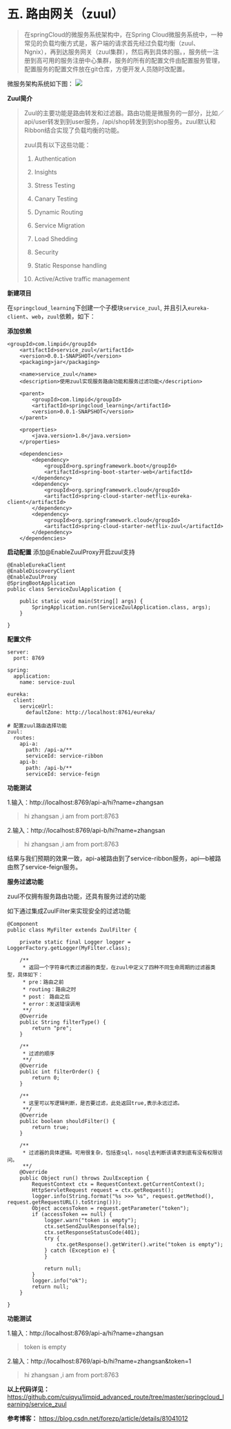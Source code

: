 # 五. 路由网关（zuul）
> 在springCloud的微服务系统架构中，在Spring Cloud微服务系统中，一种常见的负载均衡方式是，客户端的请求首先经过负载均衡（zuul、Ngnix），再到达服务网关（zuul集群），然后再到具体的服。，服务统一注册到高可用的服务注册中心集群，服务的所有的配置文件由配置服务管理，配置服务的配置文件放在git仓库，方便开发人员随时改配置。

微服务架构系统如下图：
![](https://note.youdao.com/yws/public/resource/8a3bdadc14ca85b7eddc14be9dc18bf5/xmlnote/WEBRESOURCEff2a0345c0abceaa7ad5d82d0e6fe38c/18605)

**Zuul简介**
> Zuul的主要功能是路由转发和过滤器。路由功能是微服务的一部分，比如／api/user转发到到user服务，/api/shop转发到到shop服务。zuul默认和Ribbon结合实现了负载均衡的功能。
> 
> zuul具有以下这些功能：
> 
> 1. Authentication
> 
> 2. Insights
> 
> 3. Stress Testing
> 
> 4. Canary Testing
> 
> 5. Dynamic Routing
> 
> 6. Service Migration
> 
> 7. Load Shedding
> 
> 8. Security
> 
> 9. Static Response handling
> 
> 10. Active/Active traffic management

**新建项目**

在`springcloud_learning`下创建一个子模块`service_zuul`, 并且引入`eureka-client`、`web`，`zuul`依赖，如下：

**添加依赖**
```
<groupId>com.limpid</groupId>
    <artifactId>service_zuul</artifactId>
    <version>0.0.1-SNAPSHOT</version>
    <packaging>jar</packaging>

    <name>service_zuul</name>
    <description>使用zuul实现服务路由功能和服务过滤功能</description>

    <parent>
        <groupId>com.limpid</groupId>
        <artifactId>springcloud_learning</artifactId>
        <version>0.0.1-SNAPSHOT</version>
    </parent>

    <properties>
        <java.version>1.8</java.version>
    </properties>

    <dependencies>
        <dependency>
            <groupId>org.springframework.boot</groupId>
            <artifactId>spring-boot-starter-web</artifactId>
        </dependency>
        <dependency>
            <groupId>org.springframework.cloud</groupId>
            <artifactId>spring-cloud-starter-netflix-eureka-client</artifactId>
        </dependency>
        <dependency>
            <groupId>org.springframework.cloud</groupId>
            <artifactId>spring-cloud-starter-netflix-zuul</artifactId>
        </dependency>
    </dependencies>
```

**启动配置**
添加@EnableZuulProxy开启zuul支持
```
@EnableEurekaClient
@EnableDiscoveryClient
@EnableZuulProxy
@SpringBootApplication
public class ServiceZuulApplication {

    public static void main(String[] args) {
        SpringApplication.run(ServiceZuulApplication.class, args);
    }

}
```

**配置文件**
```
server:
  port: 8769

spring:
  application:
    name: service-zuul

eureka:
  client:
    serviceUrl:
      defaultZone: http://localhost:8761/eureka/

# 配置zuul路由选择功能
zuul:
  routes:
    api-a:
      path: /api-a/**
      serviceId: service-ribbon
    api-b:
      path: /api-b/**
      serviceId: service-feign
```

**功能测试**

1.输入：http://localhost:8769/api-a/hi?name=zhangsan

> hi zhangsan ,i am from port:8763

2.输入：http://localhost:8769/api-b/hi?name=zhangsan

> hi zhangsan ,i am from port:8763

结果与我们预期的效果一致，api-a被路由到了service-ribbon服务，api—b被路由熬了service-feign服务。

**服务过滤功能**

zuul不仅拥有服务路由功能，还具有服务过滤的功能

如下通过集成ZuulFilter来实现安全的过滤功能
```
@Component
public class MyFilter extends ZuulFilter {

    private static final Logger logger = LoggerFactory.getLogger(MyFilter.class);

    /**
     * 返回一个字符串代表过滤器的类型，在zuul中定义了四种不同生命周期的过滤器类型，具体如下：
     * pre：路由之前
     * routing：路由之时
     * post： 路由之后
     * error：发送错误调用
     **/
    @Override
    public String filterType() {
        return "pre";
    }

    /**
     * 过滤的顺序
     **/
    @Override
    public int filterOrder() {
        return 0;
    }

    /**
     * 这里可以写逻辑判断，是否要过滤，此处返回true,表示永远过滤。
     **/
    @Override
    public boolean shouldFilter() {
        return true;
    }

    /**
     * 过滤器的具体逻辑。可用很复杂，包括查sql，nosql去判断该请求到底有没有权限访问。
     **/
    @Override
    public Object run() throws ZuulException {
        RequestContext ctx = RequestContext.getCurrentContext();
        HttpServletRequest request = ctx.getRequest();
        logger.info(String.format("%s >>> %s", request.getMethod(), request.getRequestURL().toString()));
        Object accessToken = request.getParameter("token");
        if (accessToken == null) {
            logger.warn("token is empty");
            ctx.setSendZuulResponse(false);
            ctx.setResponseStatusCode(401);
            try {
                ctx.getResponse().getWriter().write("token is empty");
            } catch (Exception e) {
            }

            return null;
        }
        logger.info("ok");
        return null;
    }

}
```

**功能测试**

1.输入：http://localhost:8769/api-a/hi?name=zhangsan

> token is empty

2.输入：http://localhost:8769/api-b/hi?name=zhangsan&token=1

> hi zhangsan ,i am from port:8763

**以上代码详见：** https://github.com/cuiqyu/limpid_advanced_route/tree/master/springcloud_learning/service_zuul

**参考博客：**
https://blog.csdn.net/forezp/article/details/81041012
